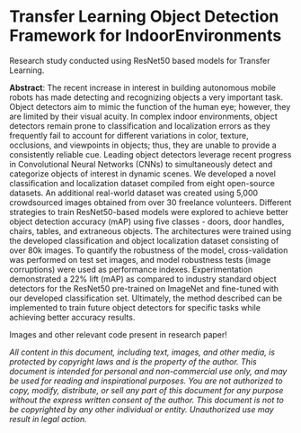 # Transfer Learning Object Detection Framework for IndoorEnvironments

Research study conducted using ResNet50 based models for Transfer Learning.

**Abstract**: The recent increase in interest in building autonomous mobile robots has made detecting and recognizing objects a very important task. Object detectors aim to mimic the function of the human eye; however, they are limited by their visual acuity. In complex indoor environments, object detectors remain prone to classification and localization errors as they frequently fail to account for different variations in color, texture, occlusions, and viewpoints in objects; thus, they are unable to provide a consistently reliable cue. Leading object detectors leverage recent progress in Convolutional Neural Networks (CNNs) to simultaneously detect and categorize objects of interest in dynamic scenes. We developed a novel classification and localization dataset compiled from eight open-source datasets. An additional real-world dataset was created using 5,000 crowdsourced images obtained from over 30 freelance volunteers. Different strategies to train ResNet50-based models were explored to achieve better object detection accuracy (mAP) using five classes - doors, door handles, chairs, tables, and extraneous objects. The architectures were trained using the developed classification and object localization dataset consisting of over 80k images. To quantify the robustness of the model, cross-validation was performed on test set images, and model robustness tests (image corruptions) were used as performance indexes. Experimentation demonstrated a 22% lift (mAP) as compared to industry standard object detectors for the ResNet50 pre-trained on ImageNet and fine-tuned with our developed classification set. Ultimately, the method described can be implemented to train future object detectors for specific tasks while achieving better accuracy results.


Images and other relevant code present in research paper!

*All content in this document, including text, images, and other media, is protected by copyright laws and is the property of the author. This document is intended for personal and non-commercial use only, and may be used for reading and inspirational purposes. You are not authorized to copy, modify, distribute, or sell any part of this document for any purpose without the express written consent of the author. This document is not to be copyrighted by any other individual or entity. Unauthorized use may result in legal action.*
